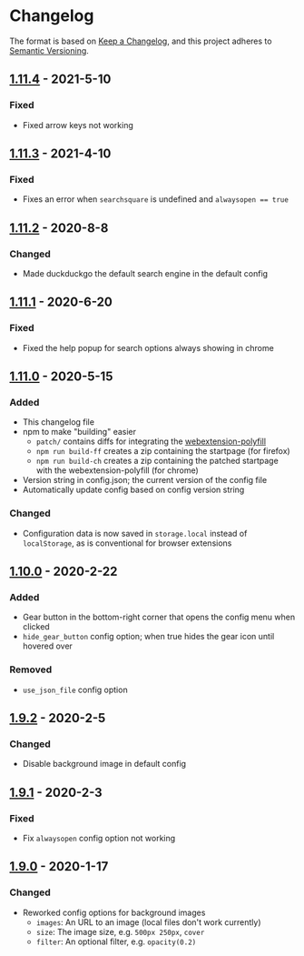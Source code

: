 # Changelog

The format is based on [Keep a Changelog](https://keepachangelog.com/),
and this project adheres to [Semantic Versioning](https://semver.org/).

## [1.11.4] - 2021-5-10
### Fixed
* Fixed arrow keys not working

## [1.11.3] - 2021-4-10
### Fixed
* Fixes an error when `searchsquare` is undefined and `alwaysopen == true`

## [1.11.2] - 2020-8-8
### Changed
* Made duckduckgo the default search engine in the default config

## [1.11.1] - 2020-6-20
### Fixed
* Fixed the help popup for search options always showing in chrome

## [1.11.0] - 2020-5-15
### Added
* This changelog file
* npm to make "building" easier
  * `patch/` contains diffs for integrating the
    [webextension-polyfill](https://github.com/mozilla/webextension-polyfill)
  * `npm run build-ff` creates a zip containing the startpage (for firefox)
  * `npm run build-ch` creates a zip containing the patched startpage with the
    webextension-polyfill (for chrome)
* Version string in config.json; the current version of the config file
* Automatically update config based on config version string
### Changed
* Configuration data is now saved in `storage.local` instead of
  `localStorage`, as is conventional for browser extensions

## [1.10.0] - 2020-2-22
### Added
* Gear button in the bottom-right corner that opens the config menu when
  clicked
* `hide_gear_button` config option; when true hides the gear icon until hovered
  over
### Removed
* `use_json_file` config option

## [1.9.2] - 2020-2-5
### Changed
* Disable background image in default config

## [1.9.1] - 2020-2-3
### Fixed
* Fix `alwaysopen` config option not working

## [1.9.0] - 2020-1-17
### Changed
* Reworked config options for background images
  * `images`: An URL to an image (local files don't work currently)
  * `size`: The image size, e.g. `500px 250px`, `cover`
  * `filter`: An optional filter, e.g. `opacity(0.2)`


[1.11.4]: https://github.com/etacarinaea/startpage/compare/v1.11.3...v1.11.4
[1.11.3]: https://github.com/etacarinaea/startpage/compare/v1.11.2...v1.11.3
[1.11.2]: https://github.com/etacarinaea/startpage/compare/v1.11.1...v1.11.2
[1.11.1]: https://github.com/etacarinaea/startpage/compare/v1.11.0...v1.11.1
[1.11.0]: https://github.com/etacarinaea/startpage/compare/v1.10.0...v1.11.0
[1.10.0]: https://github.com/etacarinaea/startpage/compare/v1.9.2...v1.10.0
[1.9.2]: https://github.com/etacarinaea/startpage/compare/v1.9.1...v1.9.2
[1.9.1]: https://github.com/etacarinaea/startpage/compare/v1.9.0...v1.9.1
[1.9.0]: https://github.com/etacarinaea/startpage/compare/v1.8.2...v1.9.0
